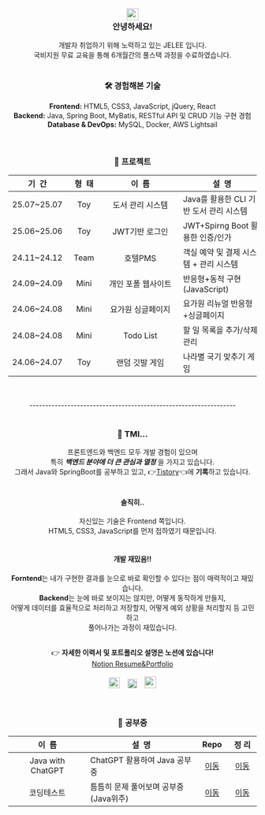 <div align="center">
  <h3>
    <img width="24px" src="https://github.com/TheDudeThatCode/TheDudeThatCode/blob/master/Assets/Hi.gif?raw=true"/><br>
    안녕하세요!
  </h3>
  <p>
    개발자 취업하기 위해 노력하고 있는 JELEE 입니다.<br>
    국비지원 무료 교육을 통해 6개월간의 풀스택 과정을 수료하였습니다. <br><br>
  </p>
  <h3>🛠️ 경험해본 기술</h3>
  <p>
    <b>Frontend:</b> HTML5, CSS3, JavaScript, jQuery, React<br>
    <b>Backend:</b> Java, Spring Boot, MyBatis, RESTful API 및 CRUD 기능 구현 경험<br>
    <b>Database & DevOps:</b> MySQL, Docker, AWS Lightsail
  </p>
  <br>
  <h3>🌳 프로젝트</h3>
  <table>
    <thead>
      <th>&nbsp;&nbsp;기&nbsp;&nbsp;간&nbsp;&nbsp;</th>
      <th>&nbsp;&nbsp;형&nbsp;&nbsp;태&nbsp;&nbsp;</th>
      <th>&nbsp;&nbsp;&nbsp;&nbsp;&nbsp;&nbsp;&nbsp;&nbsp;&nbsp;&nbsp;&nbsp;&nbsp;이&nbsp;&nbsp;름&nbsp;&nbsp;&nbsp;&nbsp;&nbsp;&nbsp;&nbsp;&nbsp;&nbsp;&nbsp;&nbsp;&nbsp;</th>
      <th>&nbsp;&nbsp;&nbsp;&nbsp;&nbsp;&nbsp;&nbsp;&nbsp;&nbsp;&nbsp;&nbsp;&nbsp;&nbsp;&nbsp;설&nbsp;&nbsp;명&nbsp;&nbsp;&nbsp;&nbsp;&nbsp;&nbsp;&nbsp;&nbsp;&nbsp;&nbsp;&nbsp;&nbsp;&nbsp;&nbsp;</th>
      <th>&nbsp;&nbsp;&nbsp;&nbsp;&nbsp;&nbsp;&nbsp;&nbsp;사&nbsp;용&nbsp;언&nbsp;어&nbsp;&nbsp;&nbsp;&nbsp;&nbsp;&nbsp;&nbsp;&nbsp;</th>
      <th>&nbsp;Repo&nbsp;</th>
      <th>&nbsp;Site&nbsp;</th>
    </thead>
    <tbody>
      <tr>
        <td align="center">25.07~25.07</td>
        <td align="center">Toy</td>
        <td align="center">도서 관리 시스템</td>
        <td>Java를 활용한 CLI 기반 도서 관리 시스템</td>
        <td align="center">Java</td>
        <td align="center"><a href="https://github.com/eziquexx/study-java/tree/main/mini-projects/library-book-manager">이동</a></td>
        <td align="center">-</td>
      </tr>
      <tr>
        <td align="center">25.06~25.06</td>
        <td align="center">Toy</td>
        <td align="center">JWT기반 로그인</td>
        <td>JWT+Spirng Boot 활용한 인증/인가</td>
        <td align="center">JWT, Spring Boot</td>
        <td align="center"><a href="https://github.com/eziquexx/toy-auth-jwt-jpa">이동</a></td>
        <td align="center">-</td>
      </tr>
      <tr>
        <td align="center">24.11~24.12</td>
        <td align="center">Team</td>
        <td align="center">호텔PMS</td>
        <td>객실 예약 및 결제 시스템 + 관리 시스템</td>
        <td align="center">React, Spring Boot</td>
        <td align="center"><a href="https://github.com/eziquexx/team-hotel-reservation-backend">이동</a></td>
        <td align="center"><a href="http://52.78.8.37/">이동</a></td>
      </tr>
      <tr>
        <td align="center">24.09~24.09</td>
        <td align="center">Mini</td>
        <td align="center">개인 포폴 웹사이트</td>
        <td>반응형+동적 구현(JavaScript)</td>
        <td align="center">HTML5, CSS3, JavaScript</td>
        <td align="center"><a href="https://github.com/eziquexx/mini-personal-website">이동</a></td>
        <td align="center"><a href="https://eziquexx.github.io/mini-personal-website/">이동</a></td>
      </tr>
      <tr>
        <td align="center">24.06~24.08</td>
        <td align="center">Mini</td>
        <td align="center">요가원 싱글페이지</td>
        <td>요가원 리뉴얼 반응형+싱글페이지</td>
        <td align="center">HTML5, CSS3, JavaScript</td>
        <td align="center"><a href="https://github.com/eziquexx/mini-yoga-website">이동</a></td>
        <td align="center"><a href="https://eziquexx.github.io/mini-yoga-website/">이동</a></td>
      </tr>
      <tr>
        <td align="center">24.08~24.08</td>
        <td align="center">Mini</td>
        <td align="center">Todo List</td>
        <td>할 일 목록을 추가/삭제/관리</td>
        <td align="center">React</td>
        <td align="center"><a href="https://github.com/eziquexx/mini-react-todo-list">이동</a></td>
        <td align="center"><a href="https://eziquexx.github.io/mini-react-todo-list/">이동</a></td>
      </tr>
      <tr>
        <td align="center">24.06~24.07</td>
        <td align="center">Toy</td>
        <td align="center">랜덤 깃발 게임</td>
        <td>나라별 국기 맞추기 게임</td>
        <td align="center">HTML5, CSS3, JavaScript</td>
        <td align="center"><a href="https://github.com/eziquexx/mini-random-flag-quiz">이동</a></td>
        <td align="center"><a href="https://eziquexx.github.io/mini-random-flag-quiz/">이동</a></td>
      </tr>
    </tbody>
  </table>
  <br><br>
  -----------------------------------------------------------------
  <br><br>
  <h3>👀 TMI...</h3>
  <p>
    프론트엔드와 백엔드 모두 개발 경험이 있으며<br>
    특히 <b><i>백엔드 분야에 더 큰 관심과 열정</i></b> 을 가지고 있습니다.<br>
    그래서 Java와 SpringBoot를 공부하고 있고, 👉<a href="https://dev-jelee.tistory.com/">Tistory</a>👈에 <b>기록</b>하고 있습니다.</b><br><br>
  </p>
  <h4>솔직히..</h4>
  <p>
    자신있는 기술은 Frontend 쪽입니다.<br>
    HTML5, CSS3, JavaScript를 먼저 접하였기 때문입니다.<br><br>
  </p>
  <h4>개발 재밌음!!</h4>
  <p>
    <b>Forntend</b>는 내가 구현한 결과를 눈으로 바로 확인할 수 있다는 점이 매력적이고 재밌습니다.<br>
    <b>Backend</b>는 눈에 바로 보이지는 않지만, 어떻게 동작하게 만들지, <br>어떻게 데이터를 효율적으로 처리하고 저장할지, 어떻게 예외 상황을 처리할지 등 고민하고 <br>풀어나가는 과정이 재밌습니다.<br><br>
  </p>
  <p>
    👉 <b>자세한 이력서 및 포트폴리오 설명은 노션에 있습니다!</b><br>
    <a href="https://dev-jelee.notion.site/dev-jelee-5686cfa35c1b4c859a27de25d5fad5dd?source=copy_link">Notion Resume&Portfolio</a>
    <br><br>
    <a href="mailto:waftyann@gmail.com"><img height="22" width="22" src="https://cdn.simpleicons.org/gmail" /></a>&nbsp&nbsp&nbsp
    <a href="https://dev-jelee.tistory.com/"><img height="19" width="19" src="https://cdn.simpleicons.org/tistory/orangered" /></a>&nbsp&nbsp&nbsp
    <a href="https://discordapp.com/users/1334168876505763872"><img height="24" width="24" src="https://cdn.simpleicons.org/discord" /></a>
  </p>
  <br>
  <h3>📝 공부중</h3>
  <table>
    <thead>
      <th>&nbsp;&nbsp;&nbsp;&nbsp;&nbsp;&nbsp;&nbsp;&nbsp;&nbsp;&nbsp;&nbsp;&nbsp;이&nbsp;&nbsp;름&nbsp;&nbsp;&nbsp;&nbsp;&nbsp;&nbsp;&nbsp;&nbsp;&nbsp;&nbsp;&nbsp;&nbsp;</th>
      <th>&nbsp;&nbsp;&nbsp;&nbsp;&nbsp;&nbsp;&nbsp;&nbsp;&nbsp;&nbsp;&nbsp;&nbsp;&nbsp;&nbsp;설&nbsp;&nbsp;명&nbsp;&nbsp;&nbsp;&nbsp;&nbsp;&nbsp;&nbsp;&nbsp;&nbsp;&nbsp;&nbsp;&nbsp;&nbsp;&nbsp;</th>
      <th>&nbsp;Repo&nbsp;</th>
      <th>&nbsp;정&nbsp;리&nbsp;</th>
    </thead>
    <tbody>
      <tr>
        <td align="center">Java with ChatGPT</td>
        <td>ChatGPT 활용하여 Java 공부중</td>
        <td align="center"><a href="https://github.com/eziquexx/study-java">이동</a></td>
        <td align="center"><a href="https://dev-jelee.tistory.com/category/%EA%B0%9C%EB%B0%9C%20%EA%B3%B5%EB%B6%80/Java%20%7C%20SpringBoot">이동</a></td>
      </tr>
      <tr>
        <td align="center">코딩테스트</td>
        <td>틈틈히 문제 풀어보며 공부중 (Java위주)</td>
        <td align="center"><a href="https://github.com/eziquexx/study-coding-tests">이동</a></td>
        <td align="center"><a href="https://dev-jelee.tistory.com/category/%EC%BD%94%EB%94%A9%20%ED%85%8C%EC%8A%A4%ED%8A%B8">이동</a></td>
      </tr>
    </tbody>
  </table>
  <br><br>
</div>


<!--
**eziquexx/eziquexx** is a ✨ _special_ ✨ repository because its `README.md` (this file) appears on your GitHub profile.

Here are some ideas to get you started:

- 🔭 I’m currently working on ...
- 🌱 I’m currently learning ...
- 👯 I’m looking to collaborate on ...
- 🤔 I’m looking for help with ...
- 💬 Ask me about ...
- 📫 How to reach me: ...
- 😄 Pronouns: ...
- ⚡ Fun fact: ...
-->
